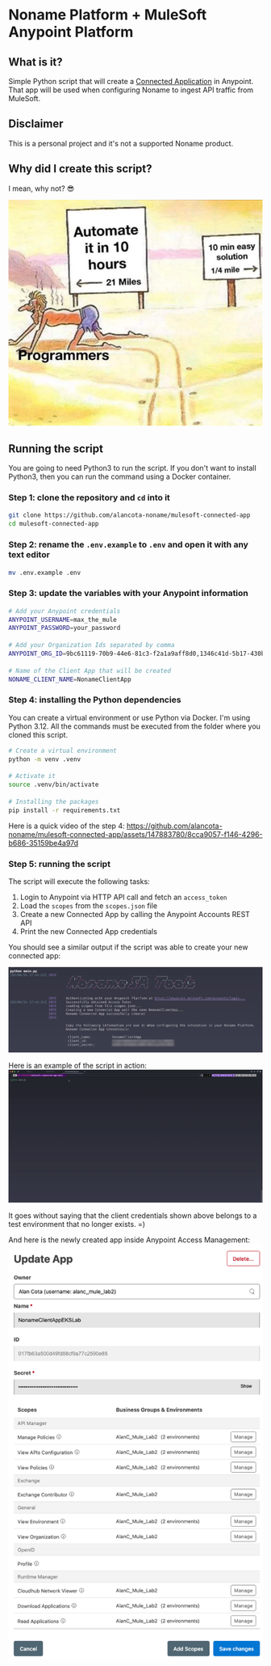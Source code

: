 # Noname Platform + MuleSoft Anypoint Platform

## What is it?

Simple Python script that will create a [Connected Application](https://docs.mulesoft.com/access-management/connected-apps-overview) in Anypoint. That app will be used when configuring Noname to ingest API traffic from MuleSoft.

## Disclaimer

This is a personal project and it's not a supported Noname product.

## Why did I create this script?

I mean, why not? 😎

![1709758280323](docs/image/README/1709758280323.png)

## Running the script

You are going to need Python3 to run the script. If you don't want to install Python3, then you can run the command using a Docker container.

### **Step 1**: clone the repository and `cd` into it

```bash
git clone https://github.com/alancota-noname/mulesoft-connected-app
cd mulesoft-connected-app
```

### **Step 2**: rename the `.env.example` to `.env` and open it with any text editor

```bash
mv .env.example .env
```

### **Step 3**: update the variables with **your** Anypoint information

```bash
# Add your Anypoint credentials
ANYPOINT_USERNAME=max_the_mule
ANYPOINT_PASSWORD=your_password

# Add your Organization Ids separated by comma
ANYPOINT_ORG_ID=9bc61119-70b9-44e6-81c3-f2a1a9aff8d0,1346c41d-5b17-430b-81b6-ab08072d92de

# Name of the Client App that will be created
NONAME_CLIENT_NAME=NonameClientApp
```

### **Step 4**: installing the Python dependencies

You can create a virtual environment or use Python via Docker. I'm using Python 3.12. All the commands must be executed from the folder where you cloned this script.

```bash
# Create a virtual environment
python -m venv .venv

# Activate it
source .venv/bin/activate

# Installing the packages
pip install -r requirements.txt
```

Here is a quick video of the step 4:
https://github.com/alancota-noname/mulesoft-connected-app/assets/147883780/8cca9057-f146-4296-b686-35159be4a97d

### **Step 5**: running the script

The script will execute the following tasks:

1. Login to Anypoint via HTTP API call and fetch an `access_token`
2. Load the `scopes` from the `scopes.json` file
3. Create a new Connected App by calling the Anypoint Accounts REST API
4. Print the new Connected App credentials

You should see a similar output if the script was able to create your new connected app:

![1709768853446](docs/image/README/1709768853446.png)

Here is an example of the script in action:
![script_in_action.gif](docs/image/README/script_in_action.gif)

It goes without saying that the client credentials shown above belongs to a test environment that no longer exists. =)

And here is the newly created app inside Anypoint Access Management:
![1709913980161](docs/image/README/1709913980161.png)

